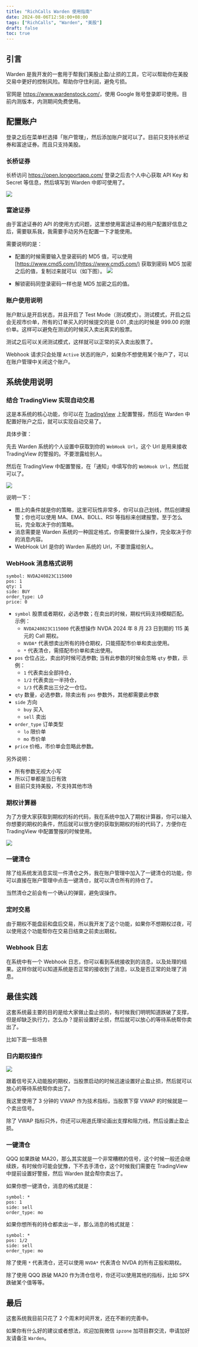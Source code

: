 ```yaml
---
title: "RichCalls Warden 使用指南"
date: 2024-08-06T12:58:00+08:00
tags: ["RichCalls", "Warden", "美股"]
draft: false
toc: true
---
```


## 引言

Warden 是我开发的一套用于帮我们美股止盈/止损的工具，它可以帮助你在美股交易中更好的控制风险。帮助你守住利润，避免亏损。

官网是 <https://www.wardenstock.com/>，使用 Google 账号登录即可使用。目前内测版本，内测期间免费使用。


## 配置账户

登录之后在菜单栏选择「账户管理」，然后添加账户就可以了。目前只支持长桥证券和富途证券。而且只支持美股。


<!--more-->

### 长桥证券

长桥访问 <https://open.longportapp.com/> 登录之后去个人中心获取 API Key 和 Secret 等信息，然后填写到 Warden 中即可使用了。

![](https://img.forecho.com/20qUdi.png)

### 富途证券

由于富途证券的 API 的使用方式问题，这里想使用富途证券的用户配置好信息之后，需要联系我，我需要手动另外在配置一下才能使用。

需要说明的是：

- 配置的时候需要输入登录密码的 MD5 值，可以使用 [https://www.cmd5.com/](https://www.cmd5.com/) 获取到密码 MD5 加密之后的值，复制过来就可以（如下图）。
![](https://img.forecho.com/iR7yhd.png)

- 解锁密码同登录密码一样也是 MD5 加密之后的值。

### 账户使用说明

账户默认是开启状态，并且开启了 Test Mode（测试模式）。测试模式，开启之后会无视市价单，所有的订单买入的时候提交的是 0.01 ,卖出的时候是  999.00 的限价单。这样可以避免在测试的时候买入卖出真实的股票。

测试之后可以关闭测试模式，这样就可以正常的买入卖出股票了。

Webhook 请求只会处理 `Active` 状态的账户，如果你不想使用某个账户了，可以在账户管理中关闭这个账户。

## 系统使用说明

### 结合 TradingView 实现自动交易

这是本系统的核心功能，你可以在 [TradingView](https://link.3li3.com/tradingview) 上配置警报，然后在 Warden 中配置好账户之后，就可以实现自动交易了。

具体步骤：

先去 Warden 系统的个人设置中获取到你的 `WebHook Url`，这个 Url 是用来接收 TradingView 的警报的。不要泄露给别人。


然后在 TradingView 中配置警报，在「通知」中填写你的 `WebHook Url`，然后就可以了。

![](https://img.forecho.com/ZBrmfw.png)

说明一下：

- 图上的条件就是你的策略，这里可玩性非常多，你可以自己划线，然后创建报警；你也可以使用 MA、EMA、BOLL、RSI 等指标来创建报警。至于怎么玩，完全取决于你的策略。
- 消息需要是 Warden 系统的一种固定格式，你需要做什么操作，完全取决于你的消息内容。
- WebHook Url 是你的 Warden 系统的 Url，不要泄露给别人。

### WebHook 消息格式说明

```
symbol: NVDA240823C115000
pos: 1
qty: 1
side: BUY
order_type: LO
price: 0
```

- `symbol` 股票或者期权，必选参数；在卖出的时候，期权代码支持模糊匹配。示例：
    - `NVDA240823C115000` 代表想操作 NVDA 2024 年 8 月 23 日到期的 115 美元的 Call 期权。
    - `NVDA*` 代表想卖出所有的持仓期权，只能搭配市价单和卖出使用。
    - `*` 代表清仓，需搭配市价单和卖出使用。
- `pos` 仓位占比，卖出的时候可选参数; 当有此参数的时候会忽略 `qty` 参数，示例：
    - `1` 代表卖出全部持仓，
    -  `1/2` 代表卖出一半持仓，
    - `1/3` 代表卖出三分之一仓位。
- `qty` 数量，必选参数，除卖出有 `pos` 参数外，其他都需要此参数
- `side` 方向
	- `buy` 买入
	- `sell` 卖出
- `order_type` 订单类型
	-  `lo` 限价单
	-  `mo` 市价单
- `price` 价格，市价单会忽略此参数。

另外说明：

- 所有参数无视大小写
- 所以订单都是当日有效
- 目前只支持美股，不支持其他市场

### 期权计算器

为了方便大家获取到期权的标的代码，我在系统中加入了期权计算器，你可以输入你想要的期权的条件，然后就可以很方便的获取到期权的标的代码了，方便你在 TradingView 中配置警报的时候使用。

![](https://img.forecho.com/JEAEVD.png)

### 一键清仓

除了给系统发消息实现一件清仓之外，我在账户管理中加入了一键清仓的功能，你可以直接在账户管理中点击一键清仓，就可以清仓所有的持仓了。

当然清仓之前会有一个确认的弹窗，避免误操作。

### 定时交易

由于期权不能盘前和盘后交易，所以我开发了这个功能，如果你不想期权过夜，可以使用这个功能帮你在交易日结束之前卖出期权。

### Webhook 日志

在系统中有一个 Webhook 日志，你可以看到系统接收到的消息，以及处理的结果。这样你就可以知道系统是否正常的接收到了消息，以及是否正常的处理了消息。


## 最佳实践

这套系统最主要的目的是给大家做止盈止损的，有时候我们明明知道跌破了支撑，但是却缺乏执行力，怎么办？提前设置好止损，然后就可以放心的等待系统帮你卖出了。

比如下面一些场景

### 日内期权操作

![](https://img.forecho.com/UX9R5L.png)

跟着信号买入动能股的期权，当股票启动的时候迅速设置好止盈止损，然后就可以放心的等待系统帮你卖出了。

我这里使用了 3 分钟的 VWAP 作为技术指标，当股票下穿 VWAP 的时候就是一个卖出信号。

除了 VWAP 指标只外，你还可以用道氏理论画出支撑和阻力线，然后设置止盈止损。

### 一键清仓

QQQ 如果跌破 MA20，那么其实就是一个非常糟糕的信号，这个时候一般还会继续跌，有时候你可能会犹豫，下不去手清仓，这个时候我们需要在 TradingView 中提前设置好警报，然后 Warden 就会帮你卖出了。

如果你想一键清仓，消息的格式就是：

```
symbol: *
pos: 1
side: sell
order_type: mo
```

如果你想所有的持仓都卖出一半，那么消息的格式就是：

```
symbol: *
pos: 1/2
side: sell
order_type: mo
```

除了使用 `*` 代表清仓，还可以使用 `NVDA*` 代表清仓 NVDA 的所有正股和期权。

除了使用 QQQ 跌破 MA20 作为清仓信号，你还可以使用其他的指标，比如 SPX 跌破某个值等等。


## 最后

这套系统我目前只花了 2 个周末时间开发，还在不断的完善中。

如果你有什么好的建议或者想法，欢迎加我微信 `ipzone` 加项目群交流，申请加好友请备注 `Warden`。
